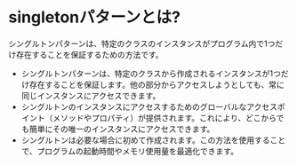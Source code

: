 # singletonパターンとは?
シングルトンパターンは、特定のクラスのインスタンスがプログラム内で1つだけ存在することを保証するための方法です。

- シングルトンパターンは、特定のクラスから作成されるインスタンスが1つだけ存在することを保証します。他の部分からアクセスしようとしても、常に同じインスタンスにアクセスできます。
- シングルトンのインスタンスにアクセスするためのグローバルなアクセスポイント（メソッドやプロパティ）が提供されます。これにより、どこからでも簡単にその唯一のインスタンスにアクセスできます。
- シングルトンは必要な場合に初めて作成されます。この方法を使用することで、プログラムの起動時間やメモリ使用量を最適化できます。
